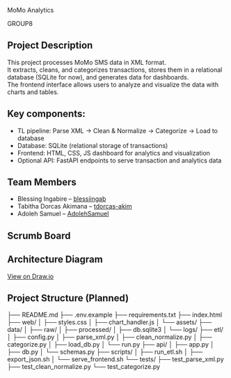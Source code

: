 MoMo Analytics

GROUP8

## Project Description
This project processes MoMo SMS data in XML format.  
It extracts, cleans, and categorizes transactions, stores them in a relational database (SQLite for now), and generates data for dashboards.  
The frontend interface allows users to analyze and visualize the data with charts and tables.  

## Key components:
- TL pipeline: Parse XML → Clean & Normalize → Categorize → Load to database
- Database: SQLite (relational storage of transactions)
- Frontend: HTML, CSS, JS dashboard for analytics and visualization
- Optional API: FastAPI endpoints to serve transaction and analytics data

## Team Members
- Blessing Ingabire – [blessiingab](https://github.com/blessiingab)
- Tabitha Dorcas Akimana – [tdorcas-akim](https://github.com/tdorcas-akim)
- Adoleh Samuel – [AdolehSamuel](https://github.com/AdolehSamuel)


## Scrumb Board


 ## Architecture Diagram
[View on Draw.io](https://app.diagrams.net/#G1DS-VaUmfjWL8Zuxx2-JZYDlryqKzC5PP#%7B"pageId"%3A"ed_Eie-8lNssMi18Xb6K"%7D)


 ## Project Structure (Planned)
├── README.md
├── .env.example
├── requirements.txt
├── index.html
├── web/
│ ├── styles.css
│ ├── chart_handler.js
│ └── assets/
├── data/
│ ├── raw/
│ ├── processed/
│ ├── db.sqlite3
│ └── logs/
├── etl/
│ ├── config.py
│ ├── parse_xml.py
│ ├── clean_normalize.py
│ ├── categorize.py
│ ├── load_db.py
│ └── run.py
├── api/
│ ├── app.py
│ ├── db.py
│ └── schemas.py
├── scripts/
│ ├── run_etl.sh
│ ├── export_json.sh
│ └── serve_frontend.sh
└── tests/
├── test_parse_xml.py
├── test_clean_normalize.py
└── test_categorize.py

